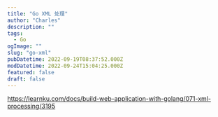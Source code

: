 ```yaml
---
title: "Go XML 处理"
author: "Charles"
description: ""
tags:
  - Go
ogImage: ""
slug: "go-xml"
pubDatetime: 2022-09-19T08:37:52.000Z
modDatetime: 2022-09-24T15:04:25.000Z
featured: false
draft: false
---
```


<https://learnku.com/docs/build-web-application-with-golang/071-xml-processing/3195>
